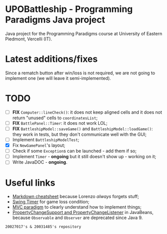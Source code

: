 # UPOBattleship - Programming Paradigms Java project
Java project for the Programming Paradigms course at University of Eastern Piedmont, Vercelli (IT).

# Latest additions/fixes
Since a rematch button after win/loss is not required, we are not going to implement one (we will leave it semi-implemented).

# TODO
 - [ ] **FIX** `Computer::lineCheck()`: it does not keep aligned cells and it does not return "unused" cells to `coordinatesList`;
 - [ ] **FIX** `BattlePanel::Timer`: it does not work LOL;
 - [ ] **FIX** `BattleshipModel::saveGame()` and `BattleshipModel::loadGame()`: they work in tests, but they don't communicate well with the GUI;
 - [ ] Implement `BattleshipModelTest`;
 - [x] Fix `NewGamePanel`'s layout;
 - [ ] Check if some `Exception`s can be launched - add them if so;
 - [ ] Implement `Timer` - **ongoing** but it still doesn't show up - working on it;
 - [ ] Write JavaDOC - **ongoing**.

# Useful links
 - [Markdown cheatsheet](https://www.markdownguide.org/cheat-sheet/) because Lorenzo  _always_  forgets stuff;
 - [Swing Timer](https://docs.oracle.com/javase/tutorial/uiswing/misc/timer.html) for game loss condition;
 - [MVC paradigm](https://www.oracle.com/technical-resources/articles/javase/application-design-with-mvc.html) to clearly understand how to implement things;
 - [PropertyChangeSupport and PropertyChangeListener](https://docs.oracle.com/javase/tutorial/javabeans/writing/properties.html#bound) in JavaBeans, because `Observable` and `Observer` are deprecated since Java 9.
 
`20027017's & 20031485's repository`